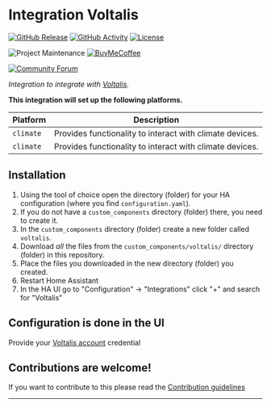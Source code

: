 # Integration Voltalis

[![GitHub Release][releases-shield]][releases]
[![GitHub Activity][commits-shield]][commits]
[![License][license-shield]](LICENSE)

![Project Maintenance][maintenance-shield]
[![BuyMeCoffee][buymecoffeebadge]][buymecoffee]

[![Community Forum][forum-shield]][forum]

_Integration to integrate with [Voltalis][voltalis]._

**This integration will set up the following platforms.**

Platform | Description
-- | --
`climate` | Provides functionality to interact with climate devices.
`climate` | Provides functionality to interact with climate devices.

## Installation

1. Using the tool of choice open the directory (folder) for your HA configuration (where you find `configuration.yaml`).
1. If you do not have a `custom_components` directory (folder) there, you need to create it.
1. In the `custom_components` directory (folder) create a new folder called `voltalis`.
1. Download _all_ the files from the `custom_components/voltalis/` directory (folder) in this repository.
1. Place the files you downloaded in the new directory (folder) you created.
1. Restart Home Assistant
1. In the HA UI go to "Configuration" -> "Integrations" click "+" and search for "Voltalis"

## Configuration is done in the UI

Provide your [Voltalis account][voltalis_account] credential

## Contributions are welcome!

If you want to contribute to this please read the [Contribution guidelines](CONTRIBUTING.md)

***

[integration_voltalis]: https://github.com/jdelahayes/ha-voltalis
[buymecoffee]: https://www.buymeacoffee.com/jdelahayes
[buymecoffeebadge]: https://img.shields.io/badge/buy%20me%20a%20coffee-donate-yellow.svg?style=for-the-badge
[commits-shield]: https://img.shields.io/github/commit-activity/y/jdelahayes/ha-voltalis.svg?style=for-the-badge
[commits]: https://github.com/jdelahayes/ha-voltalis/commits/main
[discord]: https://discord.gg/Qa5fW2R
[discord-shield]: https://img.shields.io/discord/330944238910963714.svg?style=for-the-badge
[exampleimg]: example.png
[forum-shield]: https://img.shields.io/badge/community-forum-brightgreen.svg?style=for-the-badge
[forum]: https://community.home-assistant.io/
[license-shield]: https://img.shields.io/github/license/jdelahayes/ha-voltalis.svg?style=for-the-badge
[maintenance-shield]: https://img.shields.io/badge/maintainer-Johann%20Delahayes%20%40jdelahayes-blue.svg?style=for-the-badge
[releases-shield]: https://img.shields.io/github/release/jdelahayes/ha-voltalis.svg?style=for-the-badge
[releases]: https://github.com/jdelahayes/ha-voltalis/releases
[voltalis]: https://www.voltalis.com/
[voltalis_account]: https://myvoltalis.com/